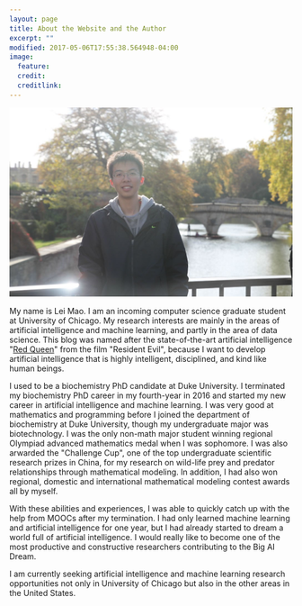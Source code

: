 ```yaml
---
layout: page
title: About the Website and the Author
excerpt: ""
modified: 2017-05-06T17:55:38.564948-04:00
image:
  feature:
  credit: 
  creditlink: 
---
```


![](/images/author_images/Lei.jpg)

My name is Lei Mao. I am an incoming computer science graduate student at University of Chicago. My research interests are mainly in the areas of artificial intelligence and machine learning, and partly in the area of data science. This blog was named after the state-of-the-art artificial intelligence "[Red Queen](http://residentevil.wikia.com/wiki/Red_Queen_(Anderson))" from the film "Resident Evil", because I want to develop artificial intelligence that is highly intelligent, disciplined, and kind like human beings.

I used to be a biochemistry PhD candidate at Duke University. I terminated my biochemistry PhD career in my fourth-year in 2016 and started my new career in artificial intelligence and machine learning. I was very good at mathematics and programming before I joined the department of biochemistry at Duke University, though my undergraduate major was biotechnology. I was the only non-math major student winning regional Olympiad advanced mathematics medal when I was sophomore. I was also arwarded the "Challenge Cup", one of the top undergraduate scientific research prizes in China, for my research on wild-life prey and predator relationships through mathematical modeling. In addition, I had also won regional, domestic and international mathematical modeling contest awards all by myself. 

With these abilities and experiences, I was able to quickly catch up with the help from MOOCs after my termination. I had only learned machine learning and artificial intelligence for one year, but I had already started to dream a world full of artificial intelligence. I would really like to become one of the most productive and constructive researchers contributing to the Big AI Dream. 

I am currently seeking artificial intelligence and machine learning research opportunities not only in University of Chicago but also in the other areas in the United States.
